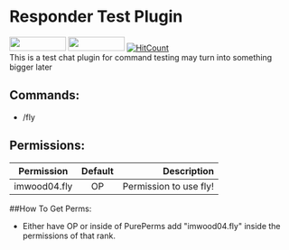 # Responder Test Plugin
[<img src="https://img.shields.io/badge/Poggit-view-brightgreen.svg" width="100" height="25" />](https://poggit.pmmp.io/ci/imwood04/Responder)
[<img src="https://img.shields.io/badge/Discord-join-697EC4.svg" width="100" height="25" />](https://discord.gg/tP7jWqG)
[![HitCount](http://hits.dwyl.com/imwood04/Simple-Fly.svg)](http://hits.dwyl.com/imwood04/Simple-Fly)
<br>This is a test chat plugin for command testing may turn into something bigger later

## Commands:
- /fly

## Permissions:

| Permission    | Default       | Description                  |
| ------------- |:-------------:| ----------------------------:|
| imwood04.fly      |      OP       | Permission to use fly! |

##How To Get Perms:
-  Either have OP or inside of PurePerms add "imwood04.fly" inside the permissions of that rank.
